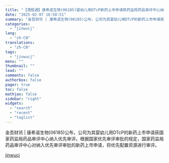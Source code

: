 ```yaml
---
title: "【港股通】康希诺生物(06185)婴幼儿用DTcP新药上市申请获药监局药品审评中心纳入优先审评"
date: "2025-02-07 16:50:51"
summary: "金吾财讯 | 康希诺生物(06185)公布，公司为其婴幼儿用DTcP的新药上市申请获国家药监局药品审..."
categories:
  - "jinwucj"
lang:
  - "zh-CN"
translations:
  - "zh-CN"
tags:
  - "jinwucj"
menu: ""
thumbnail: ""
lead: ""
comments: false
authorbox: false
pager: true
toc: false
mathjax: false
sidebar: "right"
widgets:
  - "search"
  - "recent"
  - "taglist"
---
```


金吾财讯 | 康希诺生物(06185)公布，公司为其婴幼儿用DTcP的新药上市申请获国家药监局药品审评中心纳入优先审评。根据国家优先审评审批的规定，国家药监局药品审评中心对纳入优先审评审批的新药上市申请，将优先配置资源进行审评。

[jinwucj](https://sky.szfiu.com/info/hk/details/265616955)
